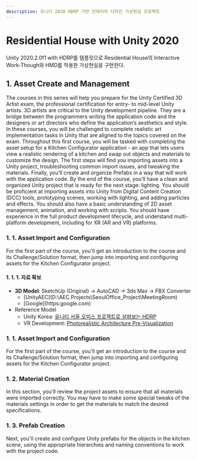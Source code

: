 ```yaml
---
description: 유니티 2020 HDRP 기반 인테리어 디자인 가상현실 프로젝트
---
```


# Residential House with Unity 2020

Unity 2020.2.0f1 with HDRP를 템플릿으로 Residential House의 Interactive Work-Though와 HMD를 착용한 가상현실을 구현한다.

## 1. Asset Create and Management

The courses in this series will help you prepare for the Unity Certified 3D Artist exam, the professional certification for entry- to mid-level Unity artists. 3D artists are critical to the Unity development pipeline. They are a bridge between the programmers writing the application code and the designers or art directors who define the application’s aesthetics and style. In these courses, you will be challenged to complete realistic art implementation tasks in Unity that are aligned to the topics covered on the exam. Throughout this first course, you will be tasked with completing the asset setup for a Kitchen Configurator application - an app that lets users view a realistic rendering of a kitchen and swap out objects and materials to customize the design. The first steps will find you importing assets into a Unity project, troubleshooting common import issues, and tweaking the materials. Finally, you’ll create and organize Prefabs in a way that will work with the application code. By the end of the course, you’ll have a clean and organized Unity project that is ready for the next stage: lighting. You should be proficient at importing assets into Unity from Digital Content Creation \(DCC\) tools, prototyping scenes, working with lighting, and adding particles and effects. You should also have a basic understanding of 2D asset management, animation, and working with scripts. You should have experience in the full product development lifecycle, and understand multi-platform development, including for XR \(AR and VR\) platforms.

### 1. 1. Asset Import and Configuration

For the first part of the course, you'll get an introduction to the course and its Challenge/Solution format, then jump into importing and configuring assets for the Kitchen Configurator project.

#### 1. 1. 1. 자료 확보

* **3D Model**: SketchUp \(Original\) -&gt; AutoCAD -&gt; 3ds Max -&gt; FBX Converter
  * \[UnityAEC\]\(D:\AEC Projects\SeoulOffice\_Project\MeetingRoom\)
  * \[Google\]\(https:google.com\)
* Reference Model
  * Unity Korea: [유니티 서울 오피스 프로젝트로 살펴보는 HDRP](http://www.unitysquare.co.kr/growwith/resource/form?id=50)
  * VR Development: [Photorealistic Architecture Pre-Visualization](https://learn.unity.com/course/unity-photorealistic-architecture-pre-visualization)

### 1. 1. Asset Import and Configuration

For the first part of the course, you'll get an introduction to the course and its Challenge/Solution format, then jump into importing and configuring assets for the Kitchen Configurator project.

### 1. 2. Material Creation

In this section, you'll review the project assets to ensure that all materials were imported correctly. You may have to make some special tweaks of the materials settings in order to get the materials to match the desired specifications.

### 1. 3. Prefab Creation

Next, you'll create and configure Unity prefabs for the objects in the kitchen scene, using the appropriate hierarchies and naming conventions to work with the project code.

